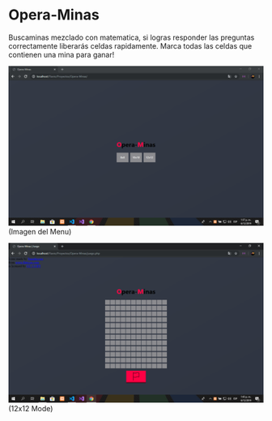 # Opera-Minas
Buscaminas mezclado con matematica, si logras responder las preguntas correctamente liberarás celdas rapidamente. Marca todas las celdas que contienen una mina para ganar!

![Menu Image](/Gimages/Menu.png)
(Imagen del Menu)

![Game Image](/Gimages/Game.png)
(12x12 Mode)
